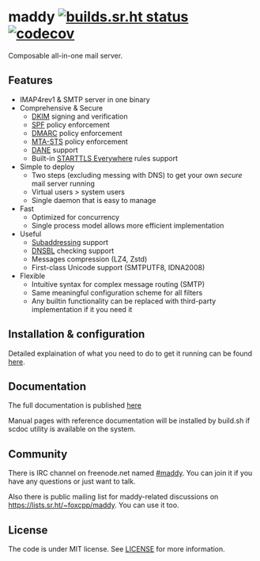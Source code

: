 maddy [![builds.sr.ht status](https://builds.sr.ht/~emersion/maddy.svg)](https://builds.sr.ht/~emersion/maddy?) [![codecov](https://img.shields.io/codecov/c/github/foxcpp/maddy)](https://codecov.io/gh/foxcpp/maddy)
=====================

Composable all-in-one mail server.

## Features

- IMAP4rev1 & SMTP server in one binary
- Comprehensive & Secure
  - [DKIM][dkim] signing and verification
  - [SPF][spf] policy enforcement
  - [DMARC][dmarc] policy enforcement
  - [MTA-STS][mtasts] policy enforcement
  - [DANE][dane] support
  - Built-in [STARTTLS Everywhere][sts-preload] rules support
- Simple to deploy
  - Two steps (excluding messing with DNS) to get your own
    _secure_ mail server running
  - Virtual users > system users
  - Single daemon that is easy to manage
- Fast
  - Optimized for concurrency
  - Single process model allows more efficient implementation
- Useful
  - [Subaddressing][subaddr] support
  - [DNSBL][dnsbl] checking support
  - Messages compression (LZ4, Zstd)
  - First-class Unicode support (SMTPUTF8, IDNA2008)
- Flexible
  - Intuitive syntax for complex message routing (SMTP)
  - Same meaningful configuration scheme for all filters
  - Any builtin functionality can be replaced with
    third-party implementation if it you need it

## Installation & configuration

Detailed explaination of what you need to do to get it running can be found
[here][setup-tutorial].

## Documentation

The full documentation is published [here](https://foxcpp.dev/maddy/)

Manual pages with reference documentation will be installed by build.sh if
scdoc utility is available on the system.

## Community

There is IRC channel on freenode.net named
[#maddy](https://webchat.freenode.net/#maddy). You can join it if you have
any questions or just want to talk.

Also there is public mailing list for maddy-related discussions on
https://lists.sr.ht/~foxcpp/maddy. You can use it too.

## License

The code is under MIT license. See [LICENSE](LICENSE) for more information.


[dkim]: https://www.validity.com/blog/how-to-explain-dkim-in-plain-english/
[spf]: https://blog.returnpath.com/how-to-explain-spf-in-plain-english/
[dmarc]: https://blog.returnpath.com/how-to-explain-dmarc-in-plain-english/
[mtasts]: https://www.hardenize.com/blog/mta-sts
[dane]: https://halon.io/blog/what-is-dane/
[sts-preload]: https://starttls-everywhere.org/
[subaddr]: https://en.wikipedia.org/wiki/Email_address#Sub-addressing
[dnsbl]: https://en.wikipedia.org/wiki/DNSBL
[backscatter]: https://en.wikipedia.org/wiki/Backscatter_(e-mail)

[setup-tutorial]: https://foxcpp.dev/maddy/tutorials/setting-up/
